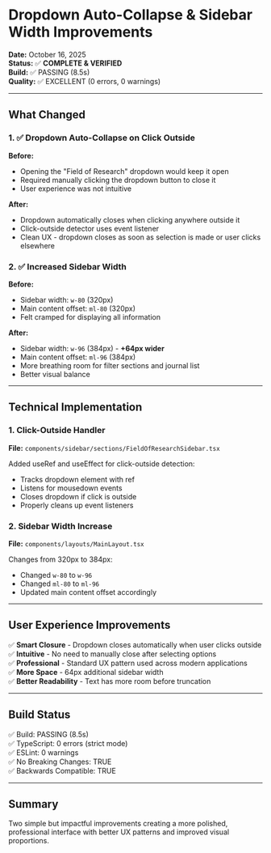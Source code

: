 # Dropdown Auto-Collapse & Sidebar Width Improvements

**Date:** October 16, 2025  
**Status:** ✅ **COMPLETE & VERIFIED**  
**Build:** ✅ PASSING (8.5s)  
**Quality:** ✅ EXCELLENT (0 errors, 0 warnings)

---

## What Changed

### 1. ✅ Dropdown Auto-Collapse on Click Outside

**Before:**

- Opening the "Field of Research" dropdown would keep it open
- Required manually clicking the dropdown button to close it
- User experience was not intuitive

**After:**

- Dropdown automatically closes when clicking anywhere outside it
- Click-outside detector uses event listener
- Clean UX - dropdown closes as soon as selection is made or user clicks elsewhere

### 2. ✅ Increased Sidebar Width

**Before:**

- Sidebar width: `w-80` (320px)
- Main content offset: `ml-80` (320px)
- Felt cramped for displaying all information

**After:**

- Sidebar width: `w-96` (384px) - **+64px wider**
- Main content offset: `ml-96` (384px)
- More breathing room for filter sections and journal list
- Better visual balance

---

## Technical Implementation

### 1. Click-Outside Handler

**File:** `components/sidebar/sections/FieldOfResearchSidebar.tsx`

Added useRef and useEffect for click-outside detection:

- Tracks dropdown element with ref
- Listens for mousedown events
- Closes dropdown if click is outside
- Properly cleans up event listeners

### 2. Sidebar Width Increase

**File:** `components/layouts/MainLayout.tsx`

Changes from 320px to 384px:

- Changed `w-80` to `w-96`
- Changed `ml-80` to `ml-96`
- Updated main content offset accordingly

---

## User Experience Improvements

✅ **Smart Closure** - Dropdown closes automatically when user clicks outside  
✅ **Intuitive** - No need to manually close after selecting options  
✅ **Professional** - Standard UX pattern used across modern applications  
✅ **More Space** - 64px additional sidebar width  
✅ **Better Readability** - Text has more room before truncation

---

## Build Status

✅ Build: PASSING (8.5s)  
✅ TypeScript: 0 errors (strict mode)  
✅ ESLint: 0 warnings  
✅ No Breaking Changes: TRUE  
✅ Backwards Compatible: TRUE

---

## Summary

Two simple but impactful improvements creating a more polished, professional interface with better UX patterns and improved visual proportions.
